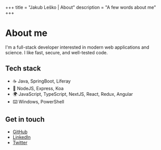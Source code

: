 +++
title       = "Jakub Leško | About"
description = "A few words about me"
+++

# About me

I'm a full-stack developer interested in modern web applications and science. I like fast, secure, and well-tested code.

## Tech stack

- :coffee: Java, SpringBoot, Liferay
- :robot: NodeJS, Express, Koa
- :earth_africa: JavaScript, TypeScript, NextJS, React, Redux, Angular
- ️:keyboard: Windows, PowerShell

## Get in touch

- [GitHub](https://github.com/kubadlo)
- [LinkedIn](https://www.linkedin.com/in/jakublesko/)
- [Twitter](https://twitter.com/kubadlo)

